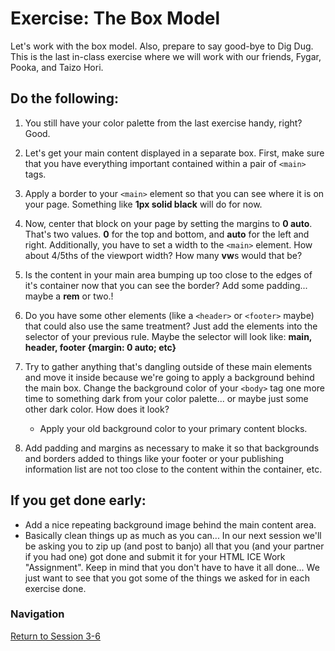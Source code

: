 # Exercise: The Box Model

Let's work with the box model.  Also, prepare to say good-bye to Dig Dug.  This is the last in-class exercise where we will work with our friends, Fygar, Pooka, and Taizo Hori.

## Do the following:

1. You still have your color palette from the last exercise handy, right?  Good.

1. Let's get your main content displayed in a separate box.  First, make sure that you have everything important contained within a pair of `<main>` tags.

1. Apply a border to your `<main>` element so that you can see where it is on your page.  Something like **1px solid black** will do for now.

1. Now, center that block on your page by setting the margins to **0 auto**.  That's two values.  **0** for the top and bottom, and **auto** for the left and right.  Additionally, you have to set a width to the `<main>` element.  How about 4/5ths of the viewport width?  How many **vw**s would that be?

1. Is the content in your main area bumping up too close to the edges of it's container now that you can see the border?  Add some padding... maybe a **rem** or two.!

1. Do you have some other elements (like a `<header>` or `<footer>` maybe) that could also use the same treatment?  Just add the elements into the selector of your previous rule.  Maybe the selector will look like: **main, header, footer {margin: 0 auto; etc}**

1. Try to gather anything that's dangling outside of these main elements and move it inside because we're going to apply a background behind the main box.  Change the background color of your `<body>` tag one more time to something dark from your color palette... or maybe just some other dark color.  How does it look?
    - Apply your old background color to your primary content blocks.

1. Add padding and margins as necessary to make it so that backgrounds and borders added to things like your footer or your publishing information list are not too close to the content within the container, etc.

## If you get done early:
- Add a nice repeating background image behind the main content area.
- Basically clean things up as much as you can... In our next session we'll be asking you to zip up (and post to banjo) all that you (and your partner if you had one) got done and submit it for your HTML ICE Work "Assignment".  Keep in mind that you don't have to have it all done... We just want to see that you got some of the things we asked for in each exercise done.

### Navigation
[Return to Session 3-6](../sessions/3-6.md) 
